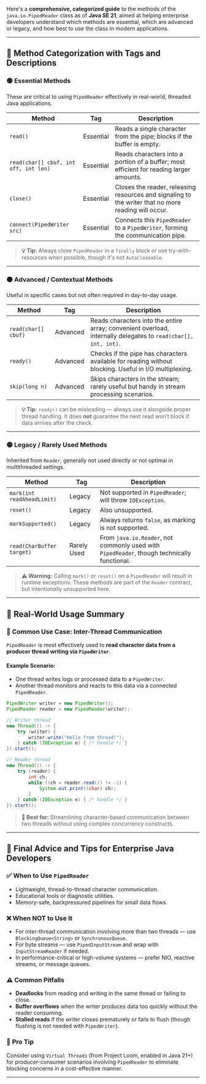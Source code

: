 Here's a **comprehensive, categorized guide** to the methods of the `java.io.PipedReader` class as of **Java SE 21**, aimed at helping enterprise developers understand which methods are essential, which are advanced or legacy, and how best to use the class in modern applications.

---

## 📘 **Method Categorization with Tags and Descriptions**

### 🟢 **Essential Methods**
These are critical to using `PipedReader` effectively in real-world, threaded Java applications.

| Method | Tag | Description |
|--------|-----|-------------|
| `read()` | Essential | Reads a single character from the pipe; blocks if the buffer is empty. |
| `read(char[] cbuf, int off, int len)` | Essential | Reads characters into a portion of a buffer; most efficient for reading larger amounts. |
| `close()` | Essential | Closes the reader, releasing resources and signaling to the writer that no more reading will occur. |
| `connect(PipedWriter src)` | Essential | Connects this `PipedReader` to a `PipedWriter`, forming the communication pipe. |

> **💡 Tip:** Always close `PipedReader` in a `finally` block or use try-with-resources when possible, though it's not `AutoCloseable`.

---

### 🟠 **Advanced / Contextual Methods**
Useful in specific cases but not often required in day-to-day usage.

| Method | Tag | Description |
|--------|-----|-------------|
| `read(char[] cbuf)` | Advanced | Reads characters into the entire array; convenient overload, internally delegates to `read(char[], int, int)`. |
| `ready()` | Advanced | Checks if the pipe has characters available for reading without blocking. Useful in I/O multiplexing. |
| `skip(long n)` | Advanced | Skips characters in the stream; rarely useful but handy in stream processing scenarios. |

> **💡 Tip:** `ready()` can be misleading — always use it alongside proper thread handling. It does **not** guarantee the next read won’t block if data arrives after the check.

---

### 🟡 **Legacy / Rarely Used Methods**
Inherited from `Reader`, generally not used directly or not optimal in multithreaded settings.

| Method | Tag | Description |
|--------|-----|-------------|
| `mark(int readAheadLimit)` | Legacy | Not supported in `PipedReader`; will throw `IOException`. |
| `reset()` | Legacy | Also unsupported. |
| `markSupported()` | Legacy | Always returns `false`, as marking is not supported. |
| `read(CharBuffer target)` | Rarely Used | From `java.io.Reader`, not commonly used with `PipedReader`, though technically functional. |

> **⚠ Warning:** Calling `mark()` or `reset()` on a `PipedReader` will result in runtime exceptions. These methods are part of the `Reader` contract, but intentionally unsupported here.

---

## 🧩 **Real-World Usage Summary**

### 🔧 **Common Use Case: Inter-Thread Communication**
`PipedReader` is most effectively used to **read character data from a producer thread writing via `PipedWriter`**.

#### Example Scenario:
- One thread writes logs or processed data to a `PipedWriter`.
- Another thread monitors and reacts to this data via a connected `PipedReader`.

```java
PipedWriter writer = new PipedWriter();
PipedReader reader = new PipedReader(writer);

// Writer thread
new Thread(() -> {
    try (writer) {
        writer.write("Hello from thread!");
    } catch (IOException e) { /* handle */ }
}).start();

// Reader thread
new Thread(() -> {
    try (reader) {
        int ch;
        while ((ch = reader.read()) != -1) {
            System.out.print((char) ch);
        }
    } catch (IOException e) { /* handle */ }
}).start();
```

> **🌟 Best for:** Streamlining character-based communication between two threads without using complex concurrency constructs.

---

## 🧠 **Final Advice and Tips for Enterprise Java Developers**

### ✅ **When to Use `PipedReader`**
- Lightweight, thread-to-thread character communication.
- Educational tools or diagnostic utilities.
- Memory-safe, backpressured pipelines for small data flows.

### ❌ **When NOT to Use It**
- For inter-thread communication involving more than two threads — use `BlockingQueue<String>` or `SynchronousQueue`.
- For byte streams — use `PipedInputStream` and wrap with `InputStreamReader` if needed.
- In performance-critical or high-volume systems — prefer NIO, reactive streams, or message queues.

### ⚠ **Common Pitfalls**
- **Deadlocks** from reading and writing in the same thread or failing to close.
- **Buffer overflows** when the writer produces data too quickly without the reader consuming.
- **Stalled reads** if the writer closes prematurely or fails to flush (though flushing is not needed with `PipedWriter`).

### 🧪 **Pro Tip**
Consider using `Virtual Threads` (from Project Loom, enabled in Java 21+) for producer-consumer scenarios involving `PipedReader` to eliminate blocking concerns in a cost-effective manner.

---
